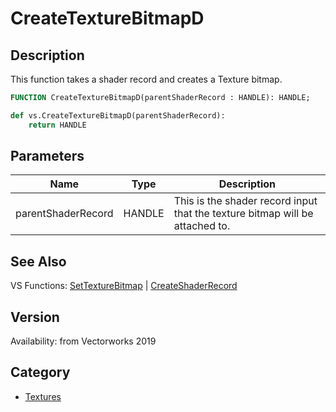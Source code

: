 # CreateTextureBitmapD

## Description
This function takes a shader record and creates a Texture bitmap.

```pascal
FUNCTION CreateTextureBitmapD(parentShaderRecord : HANDLE): HANDLE;
```

```python
def vs.CreateTextureBitmapD(parentShaderRecord):
    return HANDLE
```

## Parameters
|Name|Type|Description|
|---|---|---|
|parentShaderRecord|HANDLE|This is the shader record input that the texture bitmap will be attached to.|

## See Also
VS Functions:
[SetTextureBitmap](SetTextureBitmap.md) 
| [CreateShaderRecord](CreateShaderRecord.md)

## Version
Availability: from Vectorworks 2019

## Category
* [Textures](../Categories/Textures.md)
